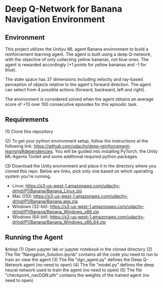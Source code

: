 # Deep Q-Network for Banana Navigation Environment

## Environment
This project utilizes the Unityu ML agent Banana environment to build a reinforcement learning agent. The agent is built using a deep Q-network, with the objective of only collecting yellow bananas, not blue ones. The agent is rewarded accordingly (+1 points for yellow bananas and -1 for blue).

The state space has 37 dimensions including velocity and ray-based perception of objects relative to the agent's forward direction. The agent can select from 4 possible actions (forward, backward, left and right).

The environment is considered solved when the agent obtains an average score of +13 over 100 consecutive episodes for this episodic task.

## Requirements
(1) Clone this repository

(2) To get your python environment setup, follow the instructions at the following link: https://github.com/udacity/deep-reinforcement-learning#dependencies. You will be guided into installing PyTorch, the Unity ML-Agents Toolkit and some additional required python packages.

(3) Download the Unity environment and place it in the directory where you cloned this repo. Below are links, pick only one based on which operating system you're running.
  * Linux: https://s3-us-west-1.amazonaws.com/udacity-drlnd/P1/Banana/Banana_Linux.zip
  * Mac OSX: https://s3-us-west-1.amazonaws.com/udacity-drlnd/P1/Banana/Banana.app.zip
  * Windows (32-bit): https://s3-us-west-1.amazonaws.com/udacity-drlnd/P1/Banana/Banana_Windows_x86.zip
  * Windows (64-bit): https://s3-us-west-1.amazonaws.com/udacity-drlnd/P1/Banana/Banana_Windows_x86_64.zip
&nbsp;

## Running the Agent
&nbsp
(1) Open jupyter lab or jupyter notebook in the cloned directory
(2) The file "Navigation_Solution.ipynb" contains all the code you need to run to train an view the agent
(3) The file "dgn_agent.py" defines the Deep Q-Network agent (no need to open)
(4) The file "model.py" defines the deep neural network used to train the agent (no need to open)
(5) The file "checkpoint_navDQN.pth" contains the weights of the trained agent (no need to open)



